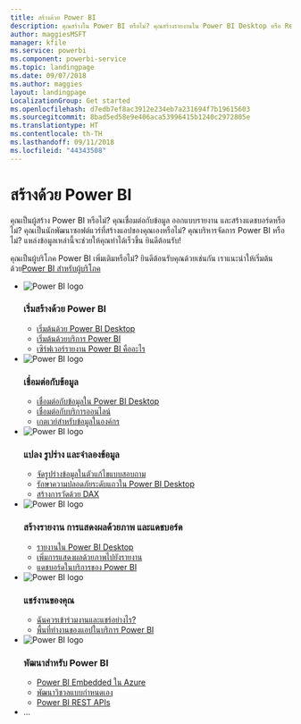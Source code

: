 ```yaml
---
title: สร้างด้วย Power BI
description: คุณสร้างใน Power BI หรือไม่? คุณสร้างรายงานใน Power BI Desktop หรือ Report Builder หรือสร้างแดชบอร์ดในบริการ Power BI หรือไม่?  คุณเป็นนักพัฒนาซอฟต์แวร์ที่สร้างแอปของคุณเองหรือผู้ดูแลระบบ Power BI หรือไม่?
author: maggiesMSFT
manager: kfile
ms.service: powerbi
ms.component: powerbi-service
ms.topic: landingpage
ms.date: 09/07/2018
ms.author: maggies
layout: landingpage
LocalizationGroup: Get started
ms.openlocfilehash: d7edb7ef8ac3912e234eb7a231694f7b19615603
ms.sourcegitcommit: 8bad5ed58e9e406aca53996415b1240c2972805e
ms.translationtype: HT
ms.contentlocale: th-TH
ms.lasthandoff: 09/11/2018
ms.locfileid: "44343508"
---
```

# <a name="create-with-power-bi"></a>สร้างด้วย Power BI

คุณเป็นผู้สร้าง Power BI หรือไม่? คุณเชื่อมต่อกับข้อมูล ออกแบบรายงาน และสร้างแดชบอร์ดหรือไม่?  คุณเป็นนักพัฒนาซอฟต์แวร์ที่สร้างแอปของคุณเองหรือไม่? คุณบริหารจัดการ Power BI หรือไม่? แหล่งข้อมูลเหล่านี้จะช่วยให้คุณทำได้เร็วขึ้น ยินดีต้อนรับ!

คุณเป็นผู้บริโภค Power BI เพิ่มเติมหรือไม่? ยินดีต้อนรับคุณด้วยเช่นกัน เราแนะนำให้เริ่มต้นด้วย[Power BI สำหรับผู้บริโภค](consumer/power-bi-consumer-overview.md)

<ul class="panelContent cardsF"> 
              <li> 
                             <div class="cardSize"> 
                                           <div class="cardPadding"> 
                                                          <div class="card"> 
                                                                        <div class="cardImageOuter">
                                                                                      <div class="cardImage">
                                                                                                     <img class="x-hidden-focus" alt="Power BI logo" src="https://docs.microsoft.com/en-us/media/hubs/powerbi/pbi-powerbi-logo.svg" data-linktype="external">
                                                                                      </div>
                                                                        </div>
                                                                        <div class="cardText"> 
                                                                                      <h3>เริ่มสร้างด้วย Power BI</h3> 
                                                                                      <p></p>
                                                                                      <ul>
                                                                                                     <li><a style="text-decoration: underline;" href="../desktop-what-is-desktop.md">เริ่มต้นด้วย Power BI Desktop</a></li> 
                                                                                                     <li><a style="text-decoration: underline;" href="../power-bi-overview.md">เริ่มต้นด้วยบริการ Power BI</a></li> 
                                                                                                     <li><a style="text-decoration: underline;" href="../report-server/get-started.md">เซิร์ฟเวอร์รายงาน Power BI คืออะไร</a></li>
                                                                                      </ul> 
                                                                        </div> 
                                                          </div> 
                                           </div> 
                             </div> 
              </li>
              <li> 
                             <div class="cardSize"> 
                                           <div class="cardPadding"> 
                                                          <div class="card"> 
                                                                        <div class="cardImageOuter">
                                                                                      <div class="cardImage">
                                                                                                     <img class="x-hidden-focus" alt="Power BI logo" src="https://docs.microsoft.com/en-us/media/hubs/powerbi/pbi-powerbi-logo.svg" data-linktype="external">
                                                                                      </div>
                                                                        </div>
                                                                        <div class="cardText"> 
                                                                                      <h3>เชื่อมต่อกับข้อมูล</h3> 
                                                                                      <p></p>
                                                                                      <ul>
                                                                                                     <li><a style="text-decoration: underline;" href="../desktop-quickstart-connect-to-data.md">เชื่อมต่อกับข้อมูลใน Power BI Desktop</a></li> 
                                                                                                     <li><a style="text-decoration: underline;" href="../service-connect-to-services.md">เชื่อมต่อกับบริการออนไลน์</a></li> 
                                                                                                     <li><a style="text-decoration: underline;" href="../service-gateway-install.md">เกตเวย์สำหรับข้อมูลในองค์กร</a></li>
                                                                                      </ul> 
                                                                        </div> 
                                                          </div> 
                                           </div> 
                             </div> 
              </li>
              <li> 
                             <div class="cardSize"> 
                                           <div class="cardPadding"> 
                                                          <div class="card"> 
                                                                        <div class="cardImageOuter">
                                                                                      <div class="cardImage">
                                                                                                     <img class="x-hidden-focus" alt="Power BI logo" src="https://docs.microsoft.com/en-us/media/hubs/powerbi/pbi-powerbi-logo.svg" data-linktype="external">
                                                                                      </div>
                                                                        </div>
                                                                        <div class="cardText"> 
                                                                                      <h3>แปลง รูปร่าง และจำลองข้อมูล</h3> 
                                                                                      <p></p>
                                                                                      <ul>
                                                                                                     <li><a style="text-decoration: underline;" href="../desktop-common-query-tasks.md">จัดรูปร่างข้อมูลในตัวแก้ไขแบบสอบถาม</a></li> 
                                                                                                     <li><a style="text-decoration: underline;" href="../service-admin-rls.md">รักษาความปลอดภัยระดับแถวใน Power BI Desktop</a></li> 
                                                                                                     <li><a style="text-decoration: underline;" href="../desktop-quickstart-learn-dax-basics.md">สร้างการวัดด้วย DAX</a></li>
                                                                                      </ul> 
                                                                        </div> 
                                                          </div> 
                                           </div> 
                             </div> 
              </li>
              <li> 
                             <div class="cardSize"> 
                                           <div class="cardPadding"> 
                                                          <div class="card"> 
                                                                        <div class="cardImageOuter">
                                                                                      <div class="cardImage">
                                                                                                     <img class="x-hidden-focus" alt="Power BI logo" src="https://docs.microsoft.com/en-us/media/hubs/powerbi/pbi-powerbi-logo.svg" data-linktype="external">
                                                                                      </div>
                                                                        </div>
                                                                        <div class="cardText"> 
                                                                                      <h3>สร้างรายงาน การแสดงผลด้วยภาพ และแดชบอร์ด</h3> 
                                                                                      <p></p>
                                                                                      <ul>
                                                                                                     <li><a style="text-decoration: underline;" href="../desktop-report-view.md">รายงานใน Power BI Desktop</a></li> 
                                                                                                     <li><a style="text-decoration: underline;" href="../power-bi-report-add-visualizations-i.md">เพิ่มการแสดงผลด้วยภาพไปยังรายงาน</a></li> 
                                                                                                     <li><a style="text-decoration: underline;" href="../service-dashboard-create.md">แดชบอร์ดในบริการของ Power BI</a></li>
                                                                                      </ul> 
                                                                        </div> 
                                                          </div> 
                                           </div> 
                             </div> 
              </li>
              <li> 
                             <div class="cardSize"> 
                                           <div class="cardPadding"> 
                                                          <div class="card"> 
                                                                        <div class="cardImageOuter">
                                                                                      <div class="cardImage">
                                                                                                     <img class="x-hidden-focus" alt="Power BI logo" src="https://docs.microsoft.com/en-us/media/hubs/powerbi/pbi-powerbi-logo.svg" data-linktype="external">
                                                                                      </div>
                                                                        </div>
                                                                        <div class="cardText"> 
                                                                                      <h3>แชร์งานของคุณ</h3> 
                                                                                      <p></p>
                                                                                      <ul>
                                                                                                     <li><a style="text-decoration: underline;" href="../service-how-to-collaborate-distribute-dashboards-reports.md">ฉันควรเข้าร่วมงานและแชร์อย่างไร?</a></li>
                                                                                                     <li><a style="text-decoration: underline;" href="../service-create-workspaces.md">พื้นที่ทำงานของแอปในบริการ Power BI</a></li> 
                                                                                      </ul> 
                                                                        </div> 
                                                          </div> 
                                           </div> 
                             </div> 
              </li>
              <li> 
                             <div class="cardSize"> 
                                           <div class="cardPadding"> 
                                                          <div class="card"> 
                                                                        <div class="cardImageOuter">
                                                                                      <div class="cardImage">
                                                                                                     <img class="x-hidden-focus" alt="Power BI logo" src="https://docs.microsoft.com/en-us/media/hubs/powerbi/pbi-powerbi-logo.svg" data-linktype="external">
                                                                                      </div>
                                                                        </div>
                                                                        <div class="cardText"> 
                                                                                      <h3>พัฒนาสำหรับ Power BI</h3> 
                                                                                      <p></p>
                                                                                      <ul>
                                                                                                     <li><a style="text-decoration: underline;" href="../developer/azure-pbie-what-is-power-bi-embedded.md">Power BI Embedded ใน Azure</a></li> 
                                                                                                     <li><a style="text-decoration: underline;" href="../service-custom-visuals-getting-started-with-developer-tools.md">พัฒนาวิชวลแบบกำหนดเอง</a></li> 
                                                                                                     <li><a style="text-decoration: underline;" href="../developer/rest-api-reference.md">Power BI REST APIs</a></li>
                                                                                      </ul> 
                                                                        </div> 
                                                          </div> 
                                           </div> 
                             </div> 
              </li>
              <li>...</li>
</ul>



